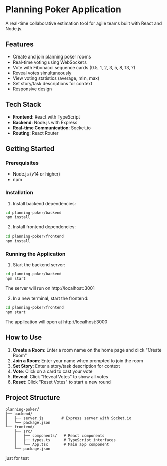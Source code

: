 # Planning Poker Application

A real-time collaborative estimation tool for agile teams built with React and Node.js.

## Features

- Create and join planning poker rooms
- Real-time voting using WebSockets
- Vote with Fibonacci sequence cards (0.5, 1, 2, 3, 5, 8, 13, ?)
- Reveal votes simultaneously
- View voting statistics (average, min, max)
- Set story/task descriptions for context
- Responsive design

## Tech Stack

- **Frontend**: React with TypeScript
- **Backend**: Node.js with Express
- **Real-time Communication**: Socket.io
- **Routing**: React Router

## Getting Started

### Prerequisites

- Node.js (v14 or higher)
- npm

### Installation

1. Install backend dependencies:
```bash
cd planning-poker/backend
npm install
```

2. Install frontend dependencies:
```bash
cd planning-poker/frontend
npm install
```

### Running the Application

1. Start the backend server:
```bash
cd planning-poker/backend
npm start
```
The server will run on http://localhost:3001

2. In a new terminal, start the frontend:
```bash
cd planning-poker/frontend
npm start
```
The application will open at http://localhost:3000

## How to Use

1. **Create a Room**: Enter a room name on the home page and click "Create Room"
2. **Join a Room**: Enter your name when prompted to join the room
3. **Set Story**: Enter a story/task description for context
4. **Vote**: Click on a card to cast your vote
5. **Reveal**: Click "Reveal Votes" to show all votes
6. **Reset**: Click "Reset Votes" to start a new round

## Project Structure

```
planning-poker/
├── backend/
│   ├── server.js        # Express server with Socket.io
│   └── package.json
└── frontend/
    ├── src/
    │   ├── components/   # React components
    │   ├── types.ts      # TypeScript interfaces
    │   └── App.tsx       # Main app component
    └── package.json
```

just for test